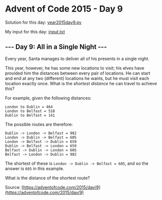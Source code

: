 # Advent of Code 2015 - Day 9

Solution for this day: [year2015day9.py](year2015day9.py)

My input for this day: [input.txt](input.txt)

## \--- Day 9: All in a Single Night ---

Every year, Santa manages to deliver all of his presents in a single night.

This year, however, he has some new locations to visit; his elves have
provided him the distances between every pair of locations. He can start and
end at any two (different) locations he wants, but he must visit each location
exactly once. What is the _shortest distance_ he can travel to achieve this?

For example, given the following distances:

    
    
    London to Dublin = 464
    London to Belfast = 518
    Dublin to Belfast = 141
    

The possible routes are therefore:

    
    
    Dublin -> London -> Belfast = 982
    London -> Dublin -> Belfast = 605
    London -> Belfast -> Dublin = 659
    Dublin -> Belfast -> London = 659
    Belfast -> Dublin -> London = 605
    Belfast -> London -> Dublin = 982
    

The shortest of these is `London -> Dublin -> Belfast = 605`, and so the
answer is `605` in this example.

What is the distance of the shortest route?



Source: [https://adventofcode.com/2015/day/9](https://adventofcode.com/2015/day/9)
